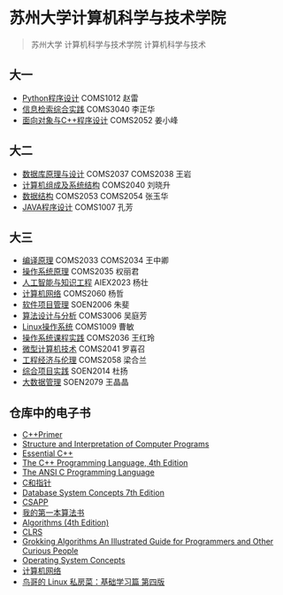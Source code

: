 # 苏州大学计算机科学与技术学院


> 苏州大学 计算机科学与技术学院 计算机科学与技术

## 大一

+ [Python程序设计](Python) COMS1012 赵雷
+ [信息检索综合实践](Information_Retrieval_practice) COMS3040 李正华
+ [面向对象与C++程序设计](C++) COMS2052 姜小峰



## 大二

+ [数据库原理与设计](Principles_and_Designing_of_DB) COMS2037 COMS2038 王岩
+ [计算机组成及系统结构](Computer_Composition_and_System_Structure) COMS2040 刘晓升
+ [数据结构](Data_Structure) COMS2053 COMS2054 张玉华
+ [JAVA程序设计](JAVA) COMS1007 孔芳

## 大三

+ [编译原理](Compilers_Principles) COMS2033 COMS2034 王中卿
+ [操作系统原理](Operating_System) COMS2035 权丽君
+ [人工智能与知识工程](Artificial_Intelligence_and_Knowledge_Project) AIEX2023 杨壮
+ [计算机网络](Computer_Network) COMS2060 杨哲
+ [软件项目管理](Software_Project_Management) SOEN2006 朱斐
+ [算法设计与分析](Algorithm_Design) COMS3006 吴庭芳
+ [Linux操作系统](Linux_Operating_System) COMS1009 曹敏
+ [操作系统课程实践](OS_experiment) COMS2036 王红玲 
+ [微型计算机技术]() COMS2041 罗喜召
+ [工程经济与伦理]()  COMS2058 梁合兰
+ [综合项目实践]() SOEN2014 杜扬
+ [大数据管理](./Big_Data_Management/) SOEN2079  王晶晶

## 仓库中的电子书

+   [C++Primer](C++/Books/C++Primer.pdf)
+   [Structure and Interpretation of Computer Programs](C++/Books/sicp.pdf)
+   [Essential C++](C++/Books/Essential-C++.pdf)
+   [The C++ Programming Language, 4th Edition](C++/Books/TheC++Programming-Language-4th-Edition.pdf)
+   [The ANSI C Programming Language](C++/Books/The-ANSI-C-Programming-Language.pdf)
+   [C和指针](C++/Books/C和指针.epub)
+   [Database System Concepts 7th Edition](Principles_and_Designing_of_DB/Books/Database-System-Concepts-7th-Edition.pdf)
+   [CSAPP](Computer_Composition_and_System_Structure/books/Computer-Systems-A-Programmer’s-Perspective.pdf)
+   [我的第一本算法书](Data_Structure/Books/我的第一本算法书.pdf)
+   [Algorithms (4th Edition)](Data_Structure/Books/Algorithms-4th-Edition.pdf)
+   [CLRS](Data_Structure/Books/Introduction%20to%20Algorithms.pdf)
+   [Grokking Algorithms An Illustrated Guide for Programmers and Other Curious People](Data_Structure/Books/Grokking%20Algorithms%20An%20Illustrated%20Guide%20for%20Programmers%20and%20Other%20Curious%20People.pdf)
+   [Operating System Concepts](Operating_System/books/Operating.System.Concepts.10th.Edition.pdf)
+   [计算机网络](Computer_Network/Books/计算机网络%20第7版.epub)
+   [鸟哥的 Linux 私房菜：基础学习篇 第四版](Linux_Operating_System/Books/鸟哥的%20Linux%20私房菜：基础学习篇%20第四版.pdf)